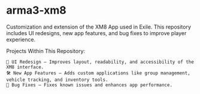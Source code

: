 # arma3-xm8
Customization and extension of the XM8 App used in Exile. This repository includes UI redesigns, new app features, and bug fixes to improve player experience.

Projects Within This Repository:

    🎨 UI Redesign – Improves layout, readability, and accessibility of the XM8 interface.
    🛠️ New App Features – Adds custom applications like group management, vehicle tracking, and inventory tools.
    🐛 Bug Fixes – Fixes known issues and enhances app performance.
